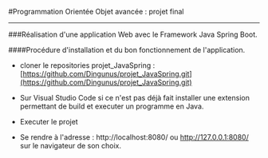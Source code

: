 #Programmation Orientée Objet avancée : projet final
***

###Réalisation d'une application Web avec le Framework Java Spring Boot.

####Procédure d'installation et du bon fonctionnement de l'application.
- cloner le repositories projet_JavaSpring : [https://github.com/Dingunus/projet_JavaSpring.git](https://github.com/Dingunus/projet_JavaSpring.git)

- Sur Visual Studio Code si ce n'est pas déjà fait installer une extension permettant de build et executer un programme en Java.
- Executer le projet
- Se rendre à l'adresse : http://localhost:8080/ ou http://127.0.0.1:8080/ sur le navigateur de son choix.